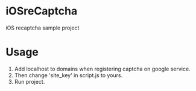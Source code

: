 # iOSreCaptcha
iOS recaptcha sample project
# Usage
1) Add localhost to domains when registering captcha on google service.
2) Then change 'site_key' in script.js to yours.
3) Run project.
